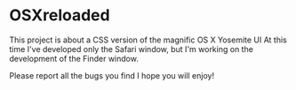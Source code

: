 # OSXreloaded
This project is about a CSS version of the magnific OS X Yosemite UI
At this time I've developed only the Safari window, but I'm working on the development of the Finder window.

Please report all the bugs you find
I hope you will enjoy!
